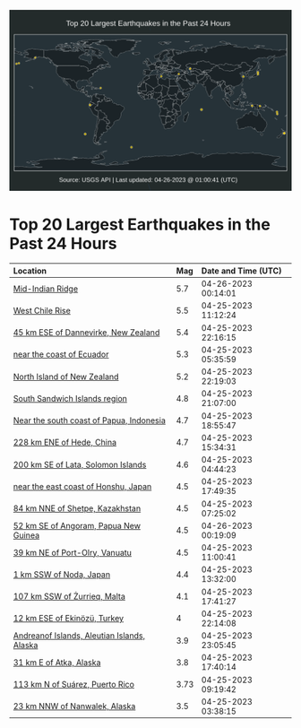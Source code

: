 ![Map](./map.png)

# Top 20 Largest Earthquakes in the Past 24 Hours

| Location | Mag | Date and Time (UTC) |
|:---|:---|:---|
| [Mid-Indian Ridge](https://earthquake.usgs.gov/earthquakes/eventpage/us7000jvwy) | 5.7 | 04-26-2023 00:14:01 |
| [West Chile Rise](https://earthquake.usgs.gov/earthquakes/eventpage/us7000jvrn) | 5.5 | 04-25-2023 11:12:24 |
| [45 km ESE of Dannevirke, New Zealand](https://earthquake.usgs.gov/earthquakes/eventpage/us7000jvwe) | 5.4 | 04-25-2023 22:16:15 |
| [near the coast of Ecuador](https://earthquake.usgs.gov/earthquakes/eventpage/us7000jvqd) | 5.3 | 04-25-2023 05:35:59 |
| [North Island of New Zealand](https://earthquake.usgs.gov/earthquakes/eventpage/us7000jvwg) | 5.2 | 04-25-2023 22:19:03 |
| [South Sandwich Islands region](https://earthquake.usgs.gov/earthquakes/eventpage/us7000jvw1) | 4.8 | 04-25-2023 21:07:00 |
| [Near the south coast of Papua, Indonesia](https://earthquake.usgs.gov/earthquakes/eventpage/us7000jvv0) | 4.7 | 04-25-2023 18:55:47 |
| [228 km ENE of Hede, China](https://earthquake.usgs.gov/earthquakes/eventpage/us7000jvsv) | 4.7 | 04-25-2023 15:34:31 |
| [200 km SE of Lata, Solomon Islands](https://earthquake.usgs.gov/earthquakes/eventpage/us7000jvq6) | 4.6 | 04-25-2023 04:44:23 |
| [near the east coast of Honshu, Japan](https://earthquake.usgs.gov/earthquakes/eventpage/us7000jvuk) | 4.5 | 04-25-2023 17:49:35 |
| [84 km NNE of Shetpe, Kazakhstan](https://earthquake.usgs.gov/earthquakes/eventpage/us7000jvqr) | 4.5 | 04-25-2023 07:25:02 |
| [52 km SE of Angoram, Papua New Guinea](https://earthquake.usgs.gov/earthquakes/eventpage/us7000jvwz) | 4.5 | 04-26-2023 00:19:09 |
| [39 km NE of Port-Olry, Vanuatu](https://earthquake.usgs.gov/earthquakes/eventpage/us7000jvrk) | 4.5 | 04-25-2023 11:00:41 |
| [1 km SSW of Noda, Japan](https://earthquake.usgs.gov/earthquakes/eventpage/us7000jvs4) | 4.4 | 04-25-2023 13:32:00 |
| [107 km SSW of Żurrieq, Malta](https://earthquake.usgs.gov/earthquakes/eventpage/us7000jvuj) | 4.1 | 04-25-2023 17:41:27 |
| [12 km ESE of Ekinözü, Turkey](https://earthquake.usgs.gov/earthquakes/eventpage/us7000jvwd) | 4 | 04-25-2023 22:14:08 |
| [Andreanof Islands, Aleutian Islands, Alaska](https://earthquake.usgs.gov/earthquakes/eventpage/us7000jvwm) | 3.9 | 04-25-2023 23:05:45 |
| [31 km E of Atka, Alaska](https://earthquake.usgs.gov/earthquakes/eventpage/us7000jvup) | 3.8 | 04-25-2023 17:40:14 |
| [113 km N of Suárez, Puerto Rico](https://earthquake.usgs.gov/earthquakes/eventpage/pr2023115000) | 3.73 | 04-25-2023 09:19:42 |
| [23 km NNW of Nanwalek, Alaska](https://earthquake.usgs.gov/earthquakes/eventpage/ak0235a8tdoh) | 3.5 | 04-25-2023 03:38:15 |
